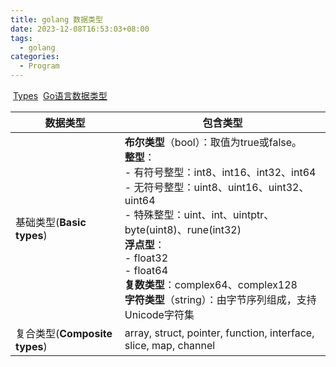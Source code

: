 ```yaml
---
title: golang 数据类型
date: 2023-12-08T16:53:03+08:00
tags:
  - golang
categories:
  - Program
---
```

 [Types](https://go.dev/ref/spec#Types)
 [Go语言数据类型]( https://zhuanlan.zhihu.com/p/612665303)


| 数据类型                      | 包含类型                                                                                                                                                                                                                                                                                                    |
| ------------------------- | ------------------------------------------------------------------------------------------------------------------------------------------------------------------------------------------------------------------------------------------------------------------------------------------------------- |
| 基础类型(**Basic types**)     | **布尔类型**（bool）：取值为true或false。<br>**整型**：<br>    - 有符号整型：int8、int16、int32、int64<br>    - 无符号整型：uint8、uint16、uint32、uint64<br>    - 特殊整型：uint、int、uintptr、byte(uint8)、rune(int32)<br>**浮点型**：<br>    - float32<br>    - float64<br>**复数类型**：complex64、complex128<br>**字符类型**（string）：由字节序列组成，支持Unicode字符集 |
| 复合类型(**Composite types**) | array, struct, pointer, function, interface, slice, map, channel                                                                                                                                                                                                                                        |
